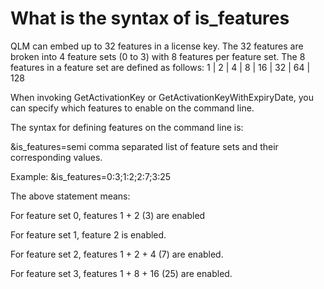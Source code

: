 # What is the syntax of is\_features

QLM  can embed up to 32 features in a license key. The 32 features are broken into 4 feature sets (0 to 3) with 8 features per feature set. The 8 features in a feature set are defined as follows: 1 | 2 | 4 | 8 | 16 | 32 | 64 | 128

When invoking GetActivationKey or GetActivationKeyWithExpiryDate, you can specify which features to enable on the command line.

The syntax for defining features on the command line is:

\&is\_features=semi comma separated list of feature sets and their corresponding values.

Example: \&is\_features=0:3;1:2;2:7;3:25

The above statement means:

For feature set 0, features 1 + 2 (3) are enabled

For feature set 1, feature 2 is enabled.

For feature set 2, features 1 + 2 + 4 (7) are enabled.

For feature set 3, features 1 + 8 +  16 (25) are enabled.
